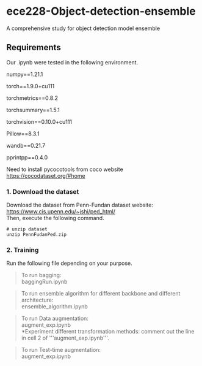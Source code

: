 # ece228-Object-detection-ensemble
A comprehensive study for object detection model ensemble
## Requirements
Our .ipynb were tested in the following environment.

  numpy==1.21.1
  
  torch==1.9.0+cu111
  
  torchmetrics==0.8.2
  
  torchsummary==1.5.1
  
  torchvision==0.10.0+cu111
  
  Pillow==8.3.1
  
  wandb==0.21.7
  
  pprintpp==0.4.0
  
  Need to install pycocotools from coco website
  https://cocodataset.org/#home

  
### 1. Download the dataset  
Download the dataset from Penn-Fundan dataset website: https://www.cis.upenn.edu/~jshi/ped_html/ <br>
Then, execute the following command.
```
# unzip dataset
unzip PennFudanPed.zip
```
### 2. Training
Run the following file depending on your purpose.

> To run bagging:<br>
  baggingRun.ipynb<br>
  
> To run ensemble algorithm for different backbone and different architecture: <br>
  ensemble_algorithm.ipynb<br>
  
> To run Data augmentation:<br>
  augment_exp.ipynb<br>
  *Experiment different transformation methods: comment out the line in cell 2 of '''augment_exp.ipynb'''.
  
> To run Test-time augmentation:<br>
  augment_exp.ipynb<br>

